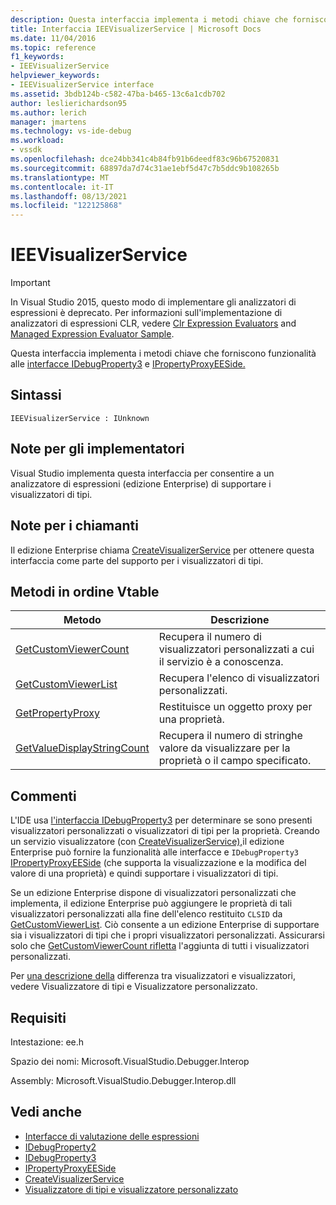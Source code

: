 ```yaml
---
description: Questa interfaccia implementa i metodi chiave che forniscono funzionalità alle interfacce IDebugProperty3 e IPropertyProxyEESide.
title: Interfaccia IEEVisualizerService | Microsoft Docs
ms.date: 11/04/2016
ms.topic: reference
f1_keywords:
- IEEVisualizerService
helpviewer_keywords:
- IEEVisualizerService interface
ms.assetid: 3bdb124b-c582-47ba-b465-13c6a1cdb702
author: leslierichardson95
ms.author: lerich
manager: jmartens
ms.technology: vs-ide-debug
ms.workload:
- vssdk
ms.openlocfilehash: dce24bb341c4b84fb91b6deedf83c96b67520831
ms.sourcegitcommit: 68897da7d74c31ae1ebf5d47c7b5ddc9b108265b
ms.translationtype: MT
ms.contentlocale: it-IT
ms.lasthandoff: 08/13/2021
ms.locfileid: "122125868"
---
```

# <a name="ieevisualizerservice"></a>IEEVisualizerService
> [!IMPORTANT]
> In Visual Studio 2015, questo modo di implementare gli analizzatori di espressioni è deprecato. Per informazioni sull'implementazione di analizzatori di espressioni CLR, vedere [Clr Expression Evaluators](https://github.com/Microsoft/ConcordExtensibilitySamples/wiki/CLR-Expression-Evaluators) and [Managed Expression Evaluator Sample](https://github.com/Microsoft/ConcordExtensibilitySamples/wiki/Managed-Expression-Evaluator-Sample).

 Questa interfaccia implementa i metodi chiave che forniscono funzionalità alle [interfacce IDebugProperty3](../../../extensibility/debugger/reference/idebugproperty3.md) e [IPropertyProxyEESide.](../../../extensibility/debugger/reference/ipropertyproxyeeside.md)

## <a name="syntax"></a>Sintassi

```
IEEVisualizerService : IUnknown
```

## <a name="notes-for-implementers"></a>Note per gli implementatori
 Visual Studio implementa questa interfaccia per consentire a un analizzatore di espressioni (edizione Enterprise) di supportare i visualizzatori di tipi.

## <a name="notes-for-callers"></a>Note per i chiamanti
 Il edizione Enterprise chiama [CreateVisualizerService](../../../extensibility/debugger/reference/ieevisualizerserviceprovider-createvisualizerservice.md) per ottenere questa interfaccia come parte del supporto per i visualizzatori di tipi.

## <a name="methods-in-vtable-order"></a>Metodi in ordine Vtable

|Metodo|Descrizione|
|------------|-----------------|
|[GetCustomViewerCount](../../../extensibility/debugger/reference/ieevisualizerservice-getcustomviewercount.md)|Recupera il numero di visualizzatori personalizzati a cui il servizio è a conoscenza.|
|[GetCustomViewerList](../../../extensibility/debugger/reference/ieevisualizerservice-getcustomviewerlist.md)|Recupera l'elenco di visualizzatori personalizzati.|
|[GetPropertyProxy](../../../extensibility/debugger/reference/ieevisualizerservice-getpropertyproxy.md)|Restituisce un oggetto proxy per una proprietà.|
|[GetValueDisplayStringCount](../../../extensibility/debugger/reference/ieevisualizerservice-getvaluedisplaystringcount.md)|Recupera il numero di stringhe valore da visualizzare per la proprietà o il campo specificato.|

## <a name="remarks"></a>Commenti
 L'IDE usa [l'interfaccia IDebugProperty3](../../../extensibility/debugger/reference/idebugproperty3.md) per determinare se sono presenti visualizzatori personalizzati o visualizzatori di tipi per la proprietà. Creando un servizio visualizzatore (con [CreateVisualizerService),](../../../extensibility/debugger/reference/ieevisualizerserviceprovider-createvisualizerservice.md)il edizione Enterprise può fornire la funzionalità alle interfacce e `IDebugProperty3` [IPropertyProxyEESide](../../../extensibility/debugger/reference/ipropertyproxyeeside.md) (che supporta la visualizzazione e la modifica del valore di una proprietà) e quindi supportare i visualizzatori di tipi.

 Se un edizione Enterprise dispone di visualizzatori personalizzati che implementa, il edizione Enterprise può aggiungere le proprietà di tali visualizzatori personalizzati alla fine dell'elenco restituito `CLSID` da [GetCustomViewerList](../../../extensibility/debugger/reference/ieevisualizerservice-getcustomviewerlist.md). Ciò consente a un edizione Enterprise di supportare sia i visualizzatori di tipi che i propri visualizzatori personalizzati. Assicurarsi solo che [GetCustomViewerCount rifletta](../../../extensibility/debugger/reference/idebugproperty3-getcustomviewercount.md) l'aggiunta di tutti i visualizzatori personalizzati.

 Per [una descrizione della](../../../extensibility/debugger/type-visualizer-and-custom-viewer.md) differenza tra visualizzatori e visualizzatori, vedere Visualizzatore di tipi e Visualizzatore personalizzato.

## <a name="requirements"></a>Requisiti
 Intestazione: ee.h

 Spazio dei nomi: Microsoft.VisualStudio.Debugger.Interop

 Assembly: Microsoft.VisualStudio.Debugger.Interop.dll

## <a name="see-also"></a>Vedi anche
- [Interfacce di valutazione delle espressioni](../../../extensibility/debugger/reference/expression-evaluation-interfaces.md)
- [IDebugProperty2](../../../extensibility/debugger/reference/idebugproperty2.md)
- [IDebugProperty3](../../../extensibility/debugger/reference/idebugproperty3.md)
- [IPropertyProxyEESide](../../../extensibility/debugger/reference/ipropertyproxyeeside.md)
- [CreateVisualizerService](../../../extensibility/debugger/reference/ieevisualizerserviceprovider-createvisualizerservice.md)
- [Visualizzatore di tipi e visualizzatore personalizzato](../../../extensibility/debugger/type-visualizer-and-custom-viewer.md)
